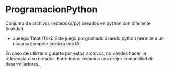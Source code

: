 # ProgramacionPython
Conjunto de archivos (noteboks/py) creados en python con diferente finalidad. 
- Jueego Tatati/Triki: Este juego programado usando python permite a un usuario competir contrra una IA.



En caso de utilizar o guiarte por estos archivos, no olvides hacer la referencia a su creador. Entre todos creamos una mejor comunidad de desarrolladores.
